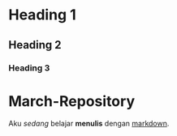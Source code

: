 # Heading 1
## Heading 2
### Heading 3

# March-Repository
Aku <em>sedang</em> belajar <strong>menulis</strong> dengan <a href="https://en.wikipedia.org/wiki/Markdown">markdown</a>.
